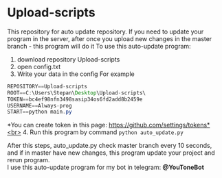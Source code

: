 # Upload-scripts
This repository for auto update repository.
If you need to update your program in the server, after once you upload new changes in the master branch - this program will do it
To use this auto-update program:

1. download repository Upload-scripts
2. open config.txt
3. Write your data in the config
For example
```java
REPOSITORY==Upload-scripts
ROOT==C:\Users\Stepan\Desktop\Upload-scripts\
TOKEN==bc4ef98nfn3498sasip34os6fd2add8b2459e
USERNAME==Always-prog
START==python main.py
```
*You can create token in this page: https://github.com/settings/tokens*<br>
4. Run this program by command `python auto_update.py`


After this steps, auto_update.py check master branch every 10 seconds, and if in master have new changes, this program update your project and rerun program.<br>
I use this auto-update program for my bot in telegram: **@YouToneBot**


